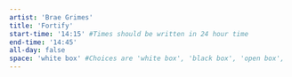 ```yaml
---
artist: 'Brae Grimes'
title: 'Fortify'
start-time: '14:15' #Times should be written in 24 hour time
end-time: '14:45'
all-day: false
space: 'white box' #Choices are 'white box', 'black box', 'open box', 'grounds'
---
```

<!-- Description -->

<!-- Bio -->
